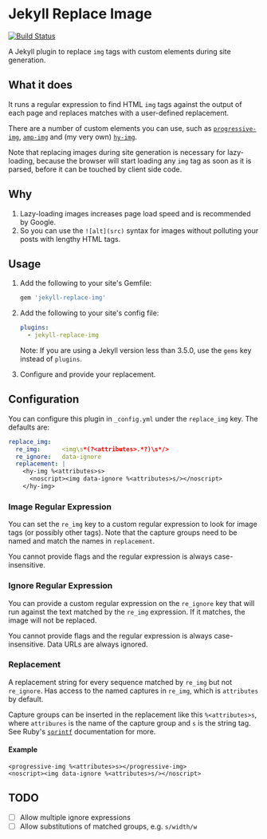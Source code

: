 # Jekyll Replace Image

[![Build Status](https://travis-ci.org/qwtel/jekyll-replace-img.svg?branch=master)](https://travis-ci.org/qwtel/jekyll-replace-img)

A Jekyll plugin to replace `img` tags with custom elements during site generation.


## What it does

It runs a regular expression to find HTML `img` tags against the output of each page and replaces matches with a user-defined replacement. 

There are a number of custom elements you can use, such as [`progressive-img`][pi], [`amp-img`][ai] and (my very own) [`hy-img`][hy].

[io]: https://developer.mozilla.org/en-US/docs/Web/API/Intersection_Observer_API
[pi]: https://www.webcomponents.org/element/progressive-img
[ai]: https://www.ampproject.org/docs/reference/components/amp-img
[hy]: https://github.com/qwtel/hy-img

Note that replacing images during site generation is necessary for lazy-loading, because the browser will start loading any `img` tag as soon as it is parsed, before it can be touched by client side code.

## Why

1. Lazy-loading images increases page load speed and is recommended by Google.
2. So you can use the `![alt](src)` syntax for images without polluting your posts with lengthy HTML tags.

## Usage

1.  Add the following to your site's Gemfile:

    ```ruby
    gem 'jekyll-replace-img'
    ```

2.  Add the following to your site's config file:

    ```yml
    plugins:
      - jekyll-replace-img
    ```
    Note: If you are using a Jekyll version less than 3.5.0, use the `gems` key instead of `plugins`.
  
3.  Configure and provide your replacement.

## Configuration

You can configure this plugin in `_config.yml` under the `replace_img` key. The defaults are:

```yml
replace_img:
  re_img:      <img\s*(?<attributes>.*?)\s*/>
  re_ignore:   data-ignore
  replacement: |
    <hy-img %<attributes>s>
      <noscript><img data-ignore %<attributes>s/></noscript>
    </hy-img>
```

### Image Regular Expression
You can set the `re_img` key to a custom regular expression to look for image tags (or possibly other tags). Note that the capture groups need to be named and match the names in `replacement`. 

You cannot provide flags and the regular expression is always case-insensitive.

### Ignore Regular Expression
You can provide a custom regular expression on the `re_ignore` key that will run against the text matched by the `re_img` expression. If it matches, the image will not be replaced. 

You cannot provide flags and the regular expression is always case-insensitive. Data URLs are always ignored.

### Replacement

A replacement string for every sequence matched by `re_img` but not `re_ignore`. Has access to the named captures in `re_img`, which is `attributes` by default. 

Capture groups can be inserted in the replacement like this `%<attributes>s`, where `attribures` is the name of the capture group and `s` is the string tag. See Ruby's [`sprintf`][sprintf] documentation for more. 

[sprintf]: https://ruby-doc.org/core-2.6.2/Kernel.html#method-i-sprintf

#### Example

    <progressive-img %<attributes>s></progressive-img>
    <noscript><img data-ignore %<attributes>s/></noscript>


## TODO

- [ ] Allow multiple ignore expressions
- [ ] Allow substitutions of matched groups, e.g. `s/width/w`

